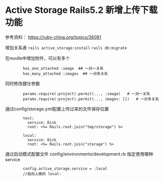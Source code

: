 # Active Storage Rails5.2 新增上传下载功能

参考资料： https://ruby-china.org/topics/36081

增加关系表
`rails active_storage:install`
`rails db:migrate`

在modle中增加附件，可以有多个
```
        has_one_attached :image  ## 一对一关系
        has_many_attached :images  ## 一对多关系
```
同时修改健壮参数
```
        params.require(:project).permit(..., :image)   # 一对一关系
        params.require(:project).permit(..., images: [])   # 一对多关系
```
通过config/storage.yml配置上传过来的文件保存位置
```
        test:
          service: Disk
          root: <%= Rails.root.join("tmp/storage") %>

        local:
          service: Disk
          root: <%= Rails.root.join("storage") %>
```
通过启动模式配置文件 config/environments/development.rb 指定使用哪种 service
```
        config.active_storage.service = :local
        //指向上面的 local:
```

